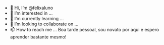 - 👋 Hi, I’m @felixaluno
- 👀 I’m interested in ...
- 🌱 I’m currently learning ...
- 💞️ I’m looking to collaborate on ...
- 📫 How to reach me ...
Boa tarde pessoal, sou novato por aqui e espero aprender bastante mesmo!

<!---
felixaluno/felixaluno is a ✨ special ✨ repository because its `README.md` (this file) appears on your GitHub profile.
You can click the Preview link to take a look at your changes.
--->
